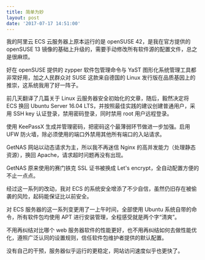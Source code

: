 ```yaml
---
title: 简单为妙
layout: post
date: '2017-07-17 14:51:00'
---
```


我的阿里云 ECS 云服务器上原本运行的是 openSUSE 42，是我在官方提供的 openSUSE 13 镜像的基础上升级的，需要手动修改所有软件源的配置文件，总之是很麻烦。

好在 openSUSE 提供的 zypper 软件包管理命令与 YaST 图形化系统管理工具都非常好用，加之人民群众对 SUSE 这款来自德国的 Linux 发行版在品质基因上的推崇，这系统我用了好一阵子。

前几天翻译了几篇关于 Linux 云服务器安全初始化的文章，随后，毅然决定将 ECS 换回 Ubuntu Server 16.04 LTS，并按照最佳实践的建议创建普通用户，采用 SSH key 认证登录，禁用密码登录，同时禁用 root 用户远程登录。

使用 KeePassX 生成并管理密码，把密码这个最薄弱环节做进一步加强。启用 UFW 防火墙，除必须使用的端口外禁用其他所有端口的入站请求。

GetNAS 网站以动态请求为主，所以我不再迷信 Nginx 的高并发能力（处理静态资源），换回 Apache，请求超时问题再没有出现。

GetNAS 原来使用的赛门铁克 SSL 证书被换成 Let's encrypt，全自动配置方便的不止一点点。

经过这一系列的改动，我对 ECS 的系统安全增添了不少自信，虽然仍旧存在被偷袭的风险，起码能保证比以前安全。

对 ECS 服务器的这一系列变更用了一上午时间，全部使用 Ubuntu 系统自带的命令，所有软件包均使用 APT 进行安装管理，全程感受就是两个字“清爽”。

不用再纠结对比哪个 web 服务器软件的性能更好，也不用再纠结如何去做性能优化，遵照广泛认同的设置规则，信任软件包维护者提供的默认配置。

没有自己的干预，服务器似乎运行的更稳定，网站访问速度似乎也更快了。